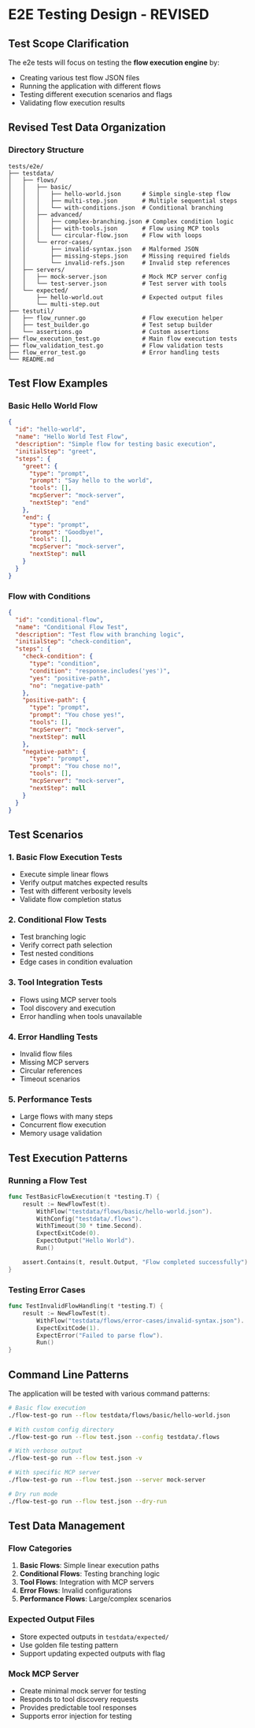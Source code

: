 # E2E Testing Design - REVISED

## Test Scope Clarification
The e2e tests will focus on testing the **flow execution engine** by:
- Creating various test flow JSON files
- Running the application with different flows
- Testing different execution scenarios and flags
- Validating flow execution results

## Revised Test Data Organization

### Directory Structure
```
tests/e2e/
├── testdata/
│   ├── flows/
│   │   ├── basic/
│   │   │   ├── hello-world.json      # Simple single-step flow
│   │   │   ├── multi-step.json       # Multiple sequential steps
│   │   │   └── with-conditions.json  # Conditional branching
│   │   ├── advanced/
│   │   │   ├── complex-branching.json # Complex condition logic
│   │   │   ├── with-tools.json       # Flow using MCP tools
│   │   │   └── circular-flow.json    # Flow with loops
│   │   └── error-cases/
│   │       ├── invalid-syntax.json   # Malformed JSON
│   │       ├── missing-steps.json    # Missing required fields
│   │       └── invalid-refs.json     # Invalid step references
│   ├── servers/
│   │   ├── mock-server.json          # Mock MCP server config
│   │   └── test-server.json          # Test server with tools
│   └── expected/
│       ├── hello-world.out           # Expected output files
│       └── multi-step.out
├── testutil/
│   ├── flow_runner.go                # Flow execution helper
│   ├── test_builder.go               # Test setup builder
│   └── assertions.go                 # Custom assertions
├── flow_execution_test.go            # Main flow execution tests
├── flow_validation_test.go           # Flow validation tests
├── flow_error_test.go                # Error handling tests
└── README.md
```

## Test Flow Examples

### Basic Hello World Flow
```json
{
  "id": "hello-world",
  "name": "Hello World Test Flow",
  "description": "Simple flow for testing basic execution",
  "initialStep": "greet",
  "steps": {
    "greet": {
      "type": "prompt",
      "prompt": "Say hello to the world",
      "tools": [],
      "mcpServer": "mock-server",
      "nextStep": "end"
    },
    "end": {
      "type": "prompt",
      "prompt": "Goodbye!",
      "tools": [],
      "mcpServer": "mock-server",
      "nextStep": null
    }
  }
}
```

### Flow with Conditions
```json
{
  "id": "conditional-flow",
  "name": "Conditional Flow Test",
  "description": "Test flow with branching logic",
  "initialStep": "check-condition",
  "steps": {
    "check-condition": {
      "type": "condition",
      "condition": "response.includes('yes')",
      "yes": "positive-path",
      "no": "negative-path"
    },
    "positive-path": {
      "type": "prompt",
      "prompt": "You chose yes!",
      "tools": [],
      "mcpServer": "mock-server",
      "nextStep": null
    },
    "negative-path": {
      "type": "prompt",
      "prompt": "You chose no!",
      "tools": [],
      "mcpServer": "mock-server",
      "nextStep": null
    }
  }
}
```

## Test Scenarios

### 1. Basic Flow Execution Tests
- Execute simple linear flows
- Verify output matches expected results
- Test with different verbosity levels
- Validate flow completion status

### 2. Conditional Flow Tests
- Test branching logic
- Verify correct path selection
- Test nested conditions
- Edge cases in condition evaluation

### 3. Tool Integration Tests
- Flows using MCP server tools
- Tool discovery and execution
- Error handling when tools unavailable

### 4. Error Handling Tests
- Invalid flow files
- Missing MCP servers
- Circular references
- Timeout scenarios

### 5. Performance Tests
- Large flows with many steps
- Concurrent flow execution
- Memory usage validation

## Test Execution Patterns

### Running a Flow Test
```go
func TestBasicFlowExecution(t *testing.T) {
    result := NewFlowTest(t).
        WithFlow("testdata/flows/basic/hello-world.json").
        WithConfig("testdata/.flows").
        WithTimeout(30 * time.Second).
        ExpectExitCode(0).
        ExpectOutput("Hello World").
        Run()

    assert.Contains(t, result.Output, "Flow completed successfully")
}
```

### Testing Error Cases
```go
func TestInvalidFlowHandling(t *testing.T) {
    result := NewFlowTest(t).
        WithFlow("testdata/flows/error-cases/invalid-syntax.json").
        ExpectExitCode(1).
        ExpectError("Failed to parse flow").
        Run()
}
```

## Command Line Patterns

The application will be tested with various command patterns:

```bash
# Basic flow execution
./flow-test-go run --flow testdata/flows/basic/hello-world.json

# With custom config directory
./flow-test-go run --flow test.json --config testdata/.flows

# With verbose output
./flow-test-go run --flow test.json -v

# With specific MCP server
./flow-test-go run --flow test.json --server mock-server

# Dry run mode
./flow-test-go run --flow test.json --dry-run
```

## Test Data Management

### Flow Categories
1. **Basic Flows**: Simple linear execution paths
2. **Conditional Flows**: Testing branching logic
3. **Tool Flows**: Integration with MCP servers
4. **Error Flows**: Invalid configurations
5. **Performance Flows**: Large/complex scenarios

### Expected Output Files
- Store expected outputs in `testdata/expected/`
- Use golden file testing pattern
- Support updating expected outputs with flag

### Mock MCP Server
- Create minimal mock server for testing
- Responds to tool discovery requests
- Provides predictable tool responses
- Supports error injection for testing
